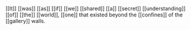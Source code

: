 [[It]] [[was]] [[as]] [[if]] [[we]] [[shared]] [[a]] [[secret]] [[understanding]] [[of]] [[the]] [[world]], [[one]] that existed beyond the [[confines]] of the [[gallery]] walls.